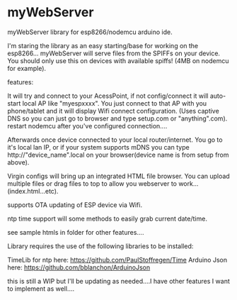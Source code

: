 # myWebServer
myWebServer library for esp8266/nodemcu arduino ide.  


I'm staring the library as an easy starting/base for working on the esp8266...  myWebServer will serve files from the SPIFFs on your device.  You should only use this on devices with available spiffs!  (4MB on nodemcu for example).

features:  

It will try and connect to your AcessPoint, if not config/connect it will auto-start local AP like "myespxxxx".  You just connect to that AP with you phone/tablet and it will display Wifi connect configuration.  (Uses captive DNS so you can just go to browser and type setup.com or "anything".com).  restart nodemcu after you've configured connection....

Afterwards once device connected to your local router/internet.  You go to it's local lan IP, or if your system supports mDNS you can type http://"device_name".local on your browser(device name is from setup from above).  

Virgin configs will bring up an integrated HTML file browser.  You can upload multiple files or drag files to top to allow you webserver to work...(index.html...etc).

supports OTA updating of ESP device via Wifi.

ntp time support will some methods to easily grab current date/time.

see sample htmls in folder for other features....

Library requires the use of the following libraries to be installed:

TimeLib for ntp here:  https://github.com/PaulStoffregen/Time
Arduino Json here:  https://github.com/bblanchon/ArduinoJson

this is still a WIP but I'll be updating as needed....I have other features I want to implement as well....




